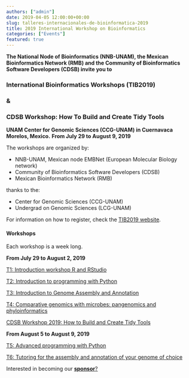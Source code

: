 ```yaml
---
authors: ["admin"]
date: 2019-04-05 12:00:00+00:00
slug: talleres-internacionales-de-bioinformatica-2019
title: 2019 International Workshop on Bioinformatics
categories: ["Events"]
featured: true
---
```


**The National Node of Bioinformatics (NNB-UNAM), the Mexican Bioinformatics Network (RMB) and the Community of Bioinformatics Software Developers (CDSB) invite you to**

### International Bioinformatics Workshops (TIB2019)
### &
### CDSB Workshop: How To Build and Create Tidy Tools

**UNAM Center for Genomic Sciences (CCG-UNAM) in Cuernavaca Morelos, Mexico.**
**From July 29 to August 9, 2019**




The workshops are organized by:

 	
* NNB-UNAM, Mexican node EMBNet (European Molecular Biology network) 	
* Community of Bioinformatics Software Developers (CDSB)
* Mexican Bioinformatics Network (RMB)
  
 
thanks to the:

* Center for Genomic Sciences (CCG-UNAM)
* Undergrad on Genomic Sciences (LCG-UNAM)


For information on how to register, check the [TIB2019 website](http://congresos.nnb.unam.mx/TIB2019/).


#### Workshops

Each workshop is a week long.


**From July 29 to August 2, 2019**

[T1: Introduction workshop R and RStudio](http://congresos.nnb.unam.mx/TIB2019/t1-introduccion-a-r-y-r-studio)

[T2: Introduction to programming with Python](http://congresos.nnb.unam.mx/TIB2019/t2-programacion-para-principiantes-con-python)

[T3: Introduction to Genome Assembly and Annotation](http://congresos.nnb.unam.mx/TIB2019/t3-introduccion-al-ensamble-y-anotacion-de-genomas/)

[T4: Comparative genomics with microbes: pangenomics and phyloinformatics](http://congresos.nnb.unam.mx/TIB2019/t4-analisis-comparativo-de-genomas-microbianos-pangenomica-y-filoinformatica/)

[CDSB Workshop 2019: How to Build and Create Tidy Tools](https://comunidadbioinfo.github.io/post/building-tidy-tools-CDSB-runconf-2019/)

**From August 5 to August 9, 2019**

[T5: Advanced programming with Python](http://congresos.nnb.unam.mx/TIB2019/t5-programacion-avanzada-con-python)

[T6: Tutoring for the assembly and annotation of your genome of choice](http://congresos.nnb.unam.mx/TIB2019/t6-asesoria-para-el-ensamble-y-anotacion-de-tu-genoma-de-estudio/)




Interested in becoming our [**sponsor**?](../../niveles-de-patrocinio/)
